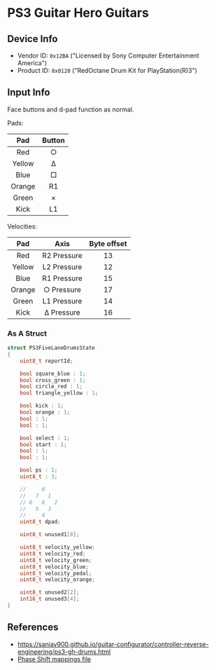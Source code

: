 # PS3 Guitar Hero Guitars

## Device Info

- Vendor ID: `0x12BA` ("Licensed by Sony Computer Entertainment America")
- Product ID: `0x0120` ("RedOctane Drum Kit for PlayStation(R)3")

## Input Info

Face buttons and d-pad function as normal.

Pads:

| Pad    | Button |
| :-:    | :----: |
| Red    | ○      |
| Yellow | Δ      |
| Blue   | □      |
| Orange | R1     |
| Green  | ×      |
| Kick   | L1     |

Velocities:

| Pad    | Axis        | Byte offset |
| :-:    | :--:        | :---------: |
| Red    | R2 Pressure | 13          |
| Yellow | L2 Pressure | 12          |
| Blue   | R1 Pressure | 15          |
| Orange | ○ Pressure  | 17          |
| Green  | L1 Pressure | 14          |
| Kick   | Δ Pressure  | 16          |

### As A Struct

```c
struct PS3FiveLaneDrumsState
{
    uint8_t reportId;

    bool square_blue : 1;
    bool cross_green : 1;
    bool circle_red : 1;
    bool triangle_yellow : 1;

    bool kick : 1;
    bool orange : 1;
    bool : 1;
    bool : 1;

    bool select : 1;
    bool start : 1;
    bool : 1;
    bool : 1;

    bool ps : 1;
    uint8_t : 3;

    //     0
    //   7   1
    // 6   8   2
    //   5   3
    //     4
    uint8_t dpad;

    uint8_t unused1[8];

    uint8_t velocity_yellow;
    uint8_t velocity_red;
    uint8_t velocity_green;
    uint8_t velocity_blue;
    uint8_t velocity_pedal;
    uint8_t velocity_orange;

    uint8_t unused2[2];
    int16_t unused3[4];
}
```

## References

- https://sanjay900.github.io/guitar-configurator/controller-reverse-engineering/ps3-gh-drums.html
- [Phase Shift mappings file](../../Other/device_list.json)
